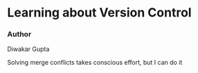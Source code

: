 # Learning about Version Control
### Author
Diwakar Gupta

Solving merge conflicts takes conscious effort, but I can do it